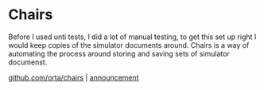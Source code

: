 # Chairs

Before I used unti tests, I did a lot of manual testing, to get this set up right I would keep copies of the simulator documents around. Chairs is a way of automating the process around storing and saving sets of simulator documenst.

<a href= "https://github.com/orta/chairs">github.com/orta/chairs</a> | <a href="http://artsy.github.io/blog/2013/03/29/musical-chairs/">announcement</a>
